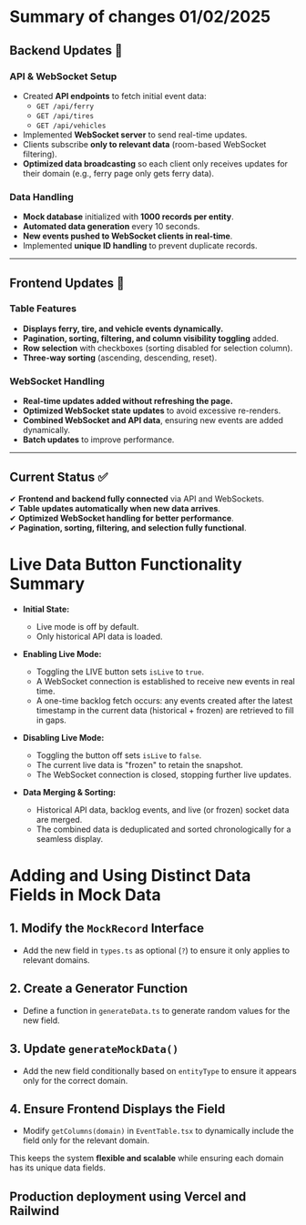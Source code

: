 # Summary of changes 01/02/2025 

## Backend Updates 🔧  
### API & WebSocket Setup  
- Created **API endpoints** to fetch initial event data:  
  - `GET /api/ferry`  
  - `GET /api/tires`  
  - `GET /api/vehicles`  
- Implemented **WebSocket server** to send real-time updates.  
- Clients subscribe **only to relevant data** (room-based WebSocket filtering).  
- **Optimized data broadcasting** so each client only receives updates for their domain (e.g., ferry page only gets ferry data).  

### Data Handling  
- **Mock database** initialized with **1000 records per entity**.  
- **Automated data generation** every 10 seconds.  
- **New events pushed to WebSocket clients in real-time**.  
- Implemented **unique ID handling** to prevent duplicate records.  

---

## Frontend Updates 🎨  
### Table Features  
- **Displays ferry, tire, and vehicle events dynamically.**  
- **Pagination, sorting, filtering, and column visibility toggling** added.  
- **Row selection** with checkboxes (sorting disabled for selection column).  
- **Three-way sorting** (ascending, descending, reset).  

### WebSocket Handling  
- **Real-time updates added without refreshing the page.**  
- **Optimized WebSocket state updates** to avoid excessive re-renders.  
- **Combined WebSocket and API data**, ensuring new events are added dynamically.  
- **Batch updates** to improve performance.  

---

## Current Status ✅  
✔ **Frontend and backend fully connected** via API and WebSockets.  
✔ **Table updates automatically when new data arrives**.  
✔ **Optimized WebSocket handling for better performance**.  
✔ **Pagination, sorting, filtering, and selection fully functional**.  


# Live Data Button Functionality Summary

- **Initial State:**
  - Live mode is off by default.
  - Only historical API data is loaded.

- **Enabling Live Mode:**
  - Toggling the LIVE button sets `isLive` to `true`.
  - A WebSocket connection is established to receive new events in real time.
  - A one-time backlog fetch occurs: any events created after the latest timestamp in the current data (historical + frozen) are retrieved to fill in gaps.

- **Disabling Live Mode:**
  - Toggling the button off sets `isLive` to `false`.
  - The current live data is "frozen" to retain the snapshot.
  - The WebSocket connection is closed, stopping further live updates.

- **Data Merging & Sorting:**
  - Historical API data, backlog events, and live (or frozen) socket data are merged.
  - The combined data is deduplicated and sorted chronologically for a seamless display.

#  Adding and Using Distinct Data Fields in Mock Data  

##  1. Modify the `MockRecord` Interface  
- Add the new field in `types.ts` as optional (`?`) to ensure it only applies to relevant domains.  

##  2. Create a Generator Function  
- Define a function in `generateData.ts` to generate random values for the new field.  

##  3. Update `generateMockData()`  
- Add the new field conditionally based on `entityType` to ensure it appears only for the correct domain.  

## 4. Ensure Frontend Displays the Field  
- Modify `getColumns(domain)` in `EventTable.tsx` to dynamically include the field only for the relevant domain.  

This keeps the system **flexible and scalable** while ensuring each domain has its unique data fields.  

## Production deployment using Vercel and Railwind

